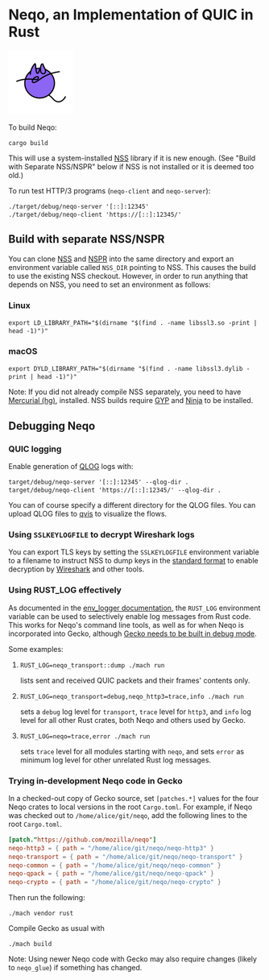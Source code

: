 # Neqo, an Implementation of QUIC in Rust

![neqo logo](https://github.com/mozilla/neqo/raw/main/neqo.png "neqo logo")

To build Neqo:

```shell
cargo build
```

This will use a system-installed [NSS][NSS] library if it is new enough. (See "Build with Separate NSS/NSPR" below if NSS is not installed or it is deemed too old.)

To run test HTTP/3 programs (`neqo-client` and `neqo-server`):

```shell
./target/debug/neqo-server '[::]:12345'
./target/debug/neqo-client 'https://[::]:12345/'
```

## Build with separate NSS/NSPR

You can clone [NSS][NSS] and [NSPR][NSPR] into the same directory and export an
environment variable called `NSS_DIR` pointing to NSS.  This causes the build to
use the existing NSS checkout.  However, in order to run anything that depends
on NSS, you need to set an environment as follows:

### Linux

```shell
export LD_LIBRARY_PATH="$(dirname "$(find . -name libssl3.so -print | head -1)")"
```

### macOS

```shell
export DYLD_LIBRARY_PATH="$(dirname "$(find . -name libssl3.dylib -print | head -1)")"
```

Note: If you did not already compile NSS separately, you need to have
[Mercurial (hg)][HG], installed. NSS builds require [GYP][GYP] and
[Ninja][NINJA] to be installed.

## Debugging Neqo

### QUIC logging

Enable generation of [QLOG][QLOG] logs with:

```shell
target/debug/neqo-server '[::]:12345' --qlog-dir .
target/debug/neqo-client 'https://[::]:12345/' --qlog-dir .
```

You can of course specify a different directory for the QLOG files.
You can upload QLOG files to [qvis][QVIS] to visualize the flows.

### Using `SSLKEYLOGFILE` to decrypt Wireshark logs

You can export TLS keys by setting the `SSLKEYLOGFILE` environment variable
to a filename to instruct NSS to dump keys in the
[standard format](https://datatracker.ietf.org/doc/draft-ietf-tls-keylogfile/)
to enable decryption by [Wireshark](https://wiki.wireshark.org/TLS) and other tools.

### Using RUST_LOG effectively

As documented in the [env_logger documentation](https://docs.rs/env_logger/),
the `RUST_LOG` environment variable can be used to selectively enable log messages
from Rust code. This works for Neqo's command line tools, as well as for when Neqo is
incorporated into Gecko, although [Gecko needs to be built in debug mode](https://developer.mozilla.org/en-US/docs/Mozilla/Developer_guide/Build_Instructions/Configuring_Build_Options).

Some examples:

1. ```shell
   RUST_LOG=neqo_transport::dump ./mach run
   ```

   lists sent and received QUIC packets and their frames' contents only.

1. ```shell
   RUST_LOG=neqo_transport=debug,neqo_http3=trace,info ./mach run
   ```

   sets a `debug` log level for `transport`, `trace` level for `http3`, and `info` log
   level for all other Rust crates, both Neqo and others used by Gecko.

1. ```shell
   RUST_LOG=neqo=trace,error ./mach run
   ```

   sets `trace` level for all modules starting with `neqo`, and sets `error` as minimum log level for other unrelated Rust log messages.

### Trying in-development Neqo code in Gecko

In a checked-out copy of Gecko source, set `[patches.*]` values for the four
Neqo crates to local versions in the root `Cargo.toml`. For example, if Neqo
was checked out to `/home/alice/git/neqo`, add the following lines to the root
`Cargo.toml`.

```toml
[patch."https://github.com/mozilla/neqo"]
neqo-http3 = { path = "/home/alice/git/neqo/neqo-http3" }
neqo-transport = { path = "/home/alice/git/neqo/neqo-transport" }
neqo-common = { path = "/home/alice/git/neqo/neqo-common" }
neqo-qpack = { path = "/home/alice/git/neqo/neqo-qpack" }
neqo-crypto = { path = "/home/alice/git/neqo/neqo-crypto" }
```

Then run the following:

```shell
./mach vendor rust
```

Compile Gecko as usual with

```shell
./mach build
```

Note: Using newer Neqo code with Gecko may also require changes (likely to `neqo_glue`) if
something has changed.

[NSS]: https://hg.mozilla.org/projects/nss
[NSPR]: https://hg.mozilla.org/projects/nspr
[GYP]: https://github.com/nodejs/gyp-next
[HG]: https://www.mercurial-scm.org/
[NINJA]: https://ninja-build.org/
[QLOG]: https://datatracker.ietf.org/doc/draft-ietf-quic-qlog-main-schema/
[QVIS]: https://qvis.quictools.info/
